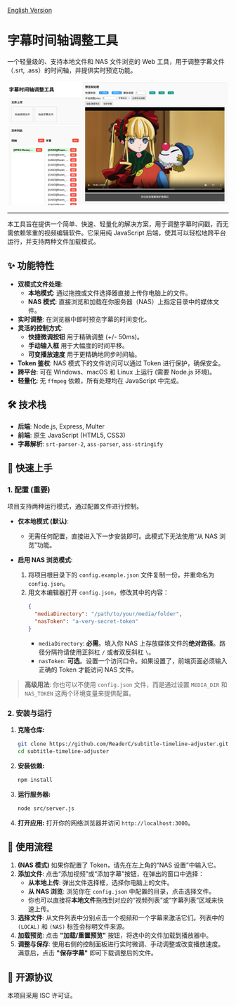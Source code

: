 [English Version](./README.en.md)

# 字幕时间轴调整工具

一个轻量级的、支持本地文件和 NAS 文件浏览的 Web 工具，用于调整字幕文件（.srt, .ass）的时间轴，并提供实时预览功能。

![应用截图](./assets/应用截图.png)

---

本工具旨在提供一个简单、快速、轻量化的解决方案，用于调整字幕时间戳，而无需依赖笨重的视频编辑软件。它采用纯 JavaScript 后端，使其可以轻松地跨平台运行，并支持两种文件加载模式。

## ✨ 功能特性

- **双模式文件处理**:
  - **本地模式**: 通过拖拽或文件选择器直接上传你电脑上的文件。
  - **NAS 模式**: 直接浏览和加载在你服务器（NAS）上指定目录中的媒体文件。
- **实时调整**: 在浏览器中即时预览字幕的时间变化。
- **灵活的控制方式**:
  - **快捷微调按钮** 用于精确调整 (+/- 50ms)。
  - **手动输入框** 用于大幅度的时间平移。
  - **可变播放速度** 用于更精确地同步时间轴。
- **Token 鉴权**: NAS 模式下的文件访问可以通过 Token 进行保护，确保安全。
- **跨平台**: 可在 Windows、macOS 和 Linux 上运行 (需要 Node.js 环境)。
- **轻量化**: 无 `ffmpeg` 依赖，所有处理均在 JavaScript 中完成。

## 🛠️ 技术栈

- **后端**: Node.js, Express, Multer
- **前端**: 原生 JavaScript (HTML5, CSS3)
- **字幕解析**: `srt-parser-2`, `ass-parser`, `ass-stringify`

## 🚀 快速上手

### 1. 配置 (重要)

项目支持两种运行模式，通过配置文件进行控制。

- **仅本地模式 (默认)**:
  - 无需任何配置，直接进入下一步安装即可。此模式下无法使用“从 NAS 浏览”功能。

- **启用 NAS 浏览模式**:
  1.  将项目根目录下的 `config.example.json` 文件复制一份，并重命名为 `config.json`。
  2.  用文本编辑器打开 `config.json`，修改其中的内容：
      ```json
      {
        "mediaDirectory": "/path/to/your/media/folder",
        "nasToken": "a-very-secret-token"
      }
      ```
      - `mediaDirectory`: **必需**。填入你 NAS 上存放媒体文件的**绝对路径**。路径分隔符请使用正斜杠 `/` 或者双反斜杠 `\`。
      - `nasToken`: **可选**。设置一个访问口令。如果设置了，前端页面必须输入正确的 Token 才能访问 NAS 文件。

> **高级用法**: 你也可以不使用 `config.json` 文件，而是通过设置 `MEDIA_DIR` 和 `NAS_TOKEN` 这两个环境变量来提供配置。

### 2. 安装与运行

1.  **克隆仓库:**
    ```bash
    git clone https://github.com/ReaderC/subtitle-timeline-adjuster.git
    cd subtitle-timeline-adjuster
    ```

2.  **安装依赖:**
    ```bash
    npm install
    ```

3.  **运行服务器:**
    ```bash
    node src/server.js
    ```

4.  **打开应用:**
    打开你的网络浏览器并访问 `http://localhost:3000`。

## 📝 使用流程

1.  **(NAS 模式)** 如果你配置了 Token，请先在左上角的“NAS 设置”中输入它。
2.  **添加文件**: 点击“添加视频”或“添加字幕”按钮，在弹出的窗口中选择：
    - **从本地上传**: 弹出文件选择框，选择你电脑上的文件。
    - **从 NAS 浏览**: 浏览你在 `config.json` 中配置的目录，点击选择文件。
    - 你也可以直接将**本地文件**拖拽到对应的“视频列表”或“字幕列表”区域来快速上传。
3.  **选择文件**: 从文件列表中分别点击一个视频和一个字幕来激活它们。列表中的 `(LOCAL)` 和 `(NAS)` 标签会标明文件来源。
4.  **加载预览**: 点击 **"加载/重置预览"** 按钮，将选中的文件加载到播放器中。
5.  **调整与保存**: 使用右侧的控制面板进行实时微调、手动调整或改变播放速度。满意后，点击 **"保存字幕"** 即可下载调整后的文件。

## 📄 开源协议

本项目采用 ISC 许可证。
